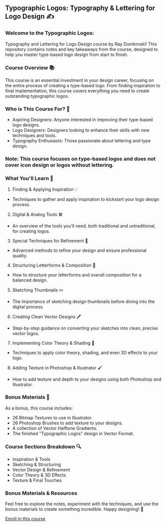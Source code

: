 ## Typographic Logos: Typography & Lettering for Logo Design ✍️

### Welcome to the Typographic Logos: 
Typography and Lettering for Logo Design course by Ray Dombroski! This repository contains notes and key takeaways from the course, designed to help you master type-based logo design from start to finish.

### Course Overview 📚
This course is an essential investment in your design career, focusing on the entire process of creating a type-based logo. From finding inspiration to final implementation, this course covers everything you need to create outstanding typographic logos.

### Who is This Course For? 🎯
  - Aspiring Designers: Anyone interested in improving their type-based logo designs.
  - Logo Designers: Designers looking to enhance their skills with new techniques and tools.
  - Typography Enthusiasts: Those passionate about lettering and type design.
  
### Note: This course focuses on type-based logos and does not cover icon design or logos without lettering.

### What You'll Learn 📝
1. Finding & Applying Inspiration 💡
  - Techniques to gather and apply inspiration to kickstart your logo design process.
2. Digital & Analog Tools 🛠️
  - An overview of the tools you’ll need, both traditional and untraditional, for creating logos.
3. Special Techniques for Refinement 🎨
  - Advanced methods to refine your design and ensure professional quality.
4. Structuring Letterforms & Composition 📐
  - How to structure your letterforms and overall composition for a balanced design.
5. Sketching Thumbnails ✏️
  - The importance of sketching design thumbnails before diving into the digital process.
6. Creating Clean Vector Designs 🖍️
  - Step-by-step guidance on converting your sketches into clean, precise vector logos.
7. Implementing Color Theory & Shading 🌈
  - Techniques to apply color theory, shading, and even 3D effects to your logo.
8. Adding Texture in Photoshop & Illustrator 🖌️
  - How to add texture and depth to your designs using both Photoshop and Illustrator.

### Bonus Materials 🎁
As a bonus, this course includes:

  - 26 Bitmap Textures to use in Illustrator.
  - 26 Photoshop Brushes to add texture to your designs.
  - A collection of Vector Halftone Gradients.
  - The finished "Typographic Logos" design in Vector Format.

### Course Sections Breakdown 🔍
  - Inspiration & Tools
  - Sketching & Structuring
  - Vector Design & Refinement
  - Color Theory & 3D Effects
  - Texture & Final Touches

### Bonus Materials & Resources
Feel free to explore the notes, experiment with the techniques, and use the bonus materials to create something incredible. Happy designing! 🚀

[Enroll in this course](https://www.udemy.com/course/typographic-logos-typography-and-lettering-for-logo-design/?couponCode=OF83024C)
